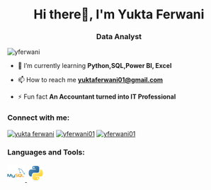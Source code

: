 <h1 align="center">Hi there👋, I'm Yukta Ferwani</h1>
<h3 align="center">Data Analyst</h3>

<p align="left"> <img src="https://komarev.com/ghpvc/?username=yferwani&label=Profile%20views&color=0e75b6&style=flat" alt="yferwani" /> </p>

- 🌱 I’m currently learning **Python,SQL,Power BI, Excel**

- 📫 How to reach me **yuktaferwani01@gmail.com**

- ⚡ Fun fact **An Accountant turned into IT Professional**

<h3 align="left">Connect with me:</h3>
<p align="left">
<a href="https://www.linkedin.com/in/yukta-ferwani-7a9340214/" target="blank"><img align="center" src="https://raw.githubusercontent.com/rahuldkjain/github-profile-readme-generator/master/src/images/icons/Social/linked-in-alt.svg" alt="yukta ferwani" height="30" width="40" /></a>
<a href="https://www.hackerrank.com/profile/yuktaferwani01" target="blank"><img align="center" src="https://raw.githubusercontent.com/rahuldkjain/github-profile-readme-generator/master/src/images/icons/Social/hackerrank.svg" alt="yferwani01" height="30" width="40" /></a>
<a href="https://www.leetcode.com/yferwani01" target="blank"><img align="center" src="https://raw.githubusercontent.com/rahuldkjain/github-profile-readme-generator/master/src/images/icons/Social/leet-code.svg" alt="yferwani01" height="30" width="40" /></a>
</p>

<h3 align="left">Languages and Tools:</h3>
<p align="left"> <a href="https://www.mysql.com/" target="_blank" rel="noreferrer"> <img src="https://raw.githubusercontent.com/devicons/devicon/master/icons/mysql/mysql-original-wordmark.svg" alt="mysql" width="40" height="40"/> </a> <a href="https://www.python.org" target="_blank" rel="noreferrer"> <img src="https://raw.githubusercontent.com/devicons/devicon/master/icons/python/python-original.svg" alt="python" width="40" height="40"/> </a> </p>
